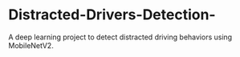 # Distracted-Drivers-Detection-
A deep learning project to detect distracted driving behaviors using MobileNetV2.
